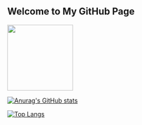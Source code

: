 ## Welcome to My GitHub Page
<img src="https://avatars.githubusercontent.com/u/21143857?v=4" width="150" style="border-radius=100%">

[![Anurag's GitHub stats](https://github-readme-stats.vercel.app/api?username=gitipasand)](https://github.com/gitipasand/github-readme-stats)

[![Top Langs](https://github-readme-stats.vercel.app/api/top-langs/?username=gitipasand)](https://github.com/gitipasand/github-readme-stats)

